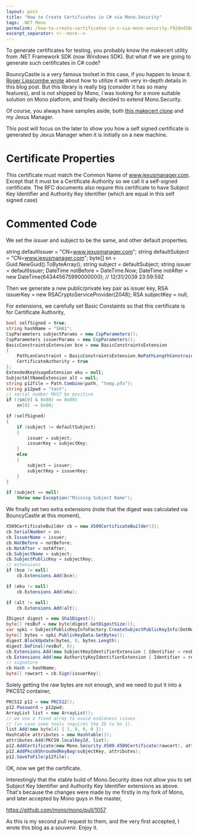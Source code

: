 ```yaml
---
layout: post
title: "How to Create Certificates in C# via Mono.Security"
tags: .NET Mono
permalink: /how-to-create-certificates-in-c-via-mono-security-f92ded38e6fb
excerpt_separator: <!--more-->
---
```

To generate certificates for testing, you probably know the makecert utility from .NET Framework SDK (now Windows SDK). But what if we are going to generate such certificates in C# code?

BouncyCastle is a very famous toolset in this case, if you happen to know it. [Roger Lipscombe wrote](http://rogerlipscombe.me/) about how to utilize it with very in-depth details in this blog post. But this library is really big (consider it has so many features), and is not shipped by Mono, I was looking for a more suitable solution on Mono platform, and finally decided to extend Mono.Security.

Of course, you always have samples aside, both [this makecert clone](https://github.com/mono/mono/blob/master/mcs/tools/security/makecert.cs) and my Jexus Manager.

This post will focus on the later to show you how a self signed certificate is generated by Jexus Manager when it is initially on a new machine.
<!--more-->

# Certificate Properties

This certificate must match the Common Name of www.jexusmanager.com. Except that it must be a Certificate Authority so we call it a self-signed certificate. The RFC documents also require this certificate to have Subject Key Identifier and Authority Key Identifier (which are equal in this self signed case)

# Commented Code

We set the issuer and subject to be the same, and other default properties.

string defaultIssuer = "CN=www.jexusmanager.com";
string defaultSubject = "CN=www.jexusmanager.com";
byte[] sn = Guid.NewGuid().ToByteArray();
string subject = defaultSubject;
string issuer = defaultIssuer;
DateTime notBefore = DateTime.Now;
DateTime notAfter = new DateTime(643445675990000000); // 12/31/2039 23:59:59Z

Then we generate a new public/private key pair as issuer key,
RSA issuerKey = new RSACryptoServiceProvider(2048);
RSA subjectKey = null;

For extensions, we carefully set Basic Constaints so that this certificate is for Certificate Authority,

``` csharp
bool selfSigned = true;
string hashName = "SHA1";
CspParameters subjectParams = new CspParameters();
CspParameters issuerParams = new CspParameters();
BasicConstraintsExtension bce = new BasicConstraintsExtension
{
    PathLenConstraint = BasicConstraintsExtension.NoPathLengthConstraint,
    CertificateAuthority = true
};
ExtendedKeyUsageExtension eku = null;
SubjectAltNameExtension alt = null;
string p12file = Path.Combine(path, "temp.pfx");
string p12pwd = "test";
// serial number MUST be positive
if ((sn[0] & 0x80) == 0x80)
    sn[0] -= 0x80;

if (selfSigned)
{
    if (subject != defaultSubject)
    {
        issuer = subject;
        issuerKey = subjectKey;
    }
    else
    {
        subject = issuer;
        subjectKey = issuerKey;
    }
}

if (subject == null)
    throw new Exception("Missing Subject Name");
```

We finally set two extra extensions (note that the digest was calculated via BouncyCastle at this moment),

``` csharp
X509CertificateBuilder cb = new X509CertificateBuilder(3);
cb.SerialNumber = sn;
cb.IssuerName = issuer;
cb.NotBefore = notBefore;
cb.NotAfter = notAfter;
cb.SubjectName = subject;
cb.SubjectPublicKey = subjectKey;
// extensions
if (bce != null)
    cb.Extensions.Add(bce);

if (eku != null)
    cb.Extensions.Add(eku);

if (alt != null)
    cb.Extensions.Add(alt);

IDigest digest = new Sha1Digest();
byte[] resBuf = new byte[digest.GetDigestSize()];
var spki = SubjectPublicKeyInfoFactory.CreateSubjectPublicKeyInfo(DotNetUtilities.GetRsaPublicKey(issuerKey));
byte[] bytes = spki.PublicKeyData.GetBytes();
digest.BlockUpdate(bytes, 0, bytes.Length);
digest.DoFinal(resBuf, 0);
cb.Extensions.Add(new SubjectKeyIdentifierExtension { Identifier = resBuf });
cb.Extensions.Add(new AuthorityKeyIdentifierExtension { Identifier = resBuf });
// signature
cb.Hash = hashName;
byte[] rawcert = cb.Sign(issuerKey);
```

Solely getting the raw bytes are not enough, and we need to put it into a PKCS12 container,

``` csharp
PKCS12 p12 = new PKCS12();
p12.Password = p12pwd;
ArrayList list = new ArrayList();
// we use a fixed array to avoid endianess issues
// (in case some tools requires the ID to be 1).
list.Add(new byte[4] { 1, 0, 0, 0 });
Hashtable attributes = new Hashtable(1);
attributes.Add(PKCS9.localKeyId, list);
p12.AddCertificate(new Mono.Security.X509.X509Certificate(rawcert), attributes);
p12.AddPkcs8ShroudedKeyBag(subjectKey, attributes);
p12.SaveToFile(p12file);
```

OK, now we get the certificate.

Interestingly that the stable build of Mono.Security does not allow you to set Subject Key Identifier and Authority Key Identifier extensions as above. That's because the changes were made by me firstly in my fork of Mono, and later accepted by Mono guys in the master,

https://github.com/mono/mono/pull/1057

As this is my second pull request to them, and the very first accepted, I wrote this blog as a souvenir. Enjoy it.
